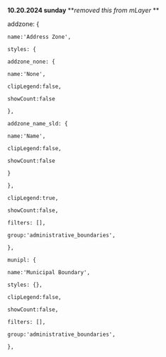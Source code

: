 **10.20.2024 sunday**
***removed this from mLayer* **

 addzone: {

    name:'Address Zone',

    styles: {

    addzone_none: {

    name:'None',

    clipLegend:false,

    showCount:false

    },

    addzone_name_sld: {

    name:'Name',

    clipLegend:false,

    showCount:false

    }

    },

    clipLegend:true,

    showCount:false,

    filters: [],

    group:'administrative_boundaries',

    },

    munipl: {

    name:'Municipal Boundary',

    styles: {},

    clipLegend:false,

    showCount:false,

    filters: [],

    group:'administrative_boundaries',

    },
